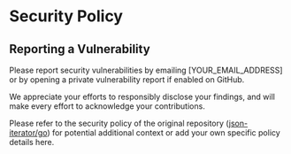 # Security Policy

## Reporting a Vulnerability

Please report security vulnerabilities by emailing [YOUR_EMAIL_ADDRESS] or by opening a private vulnerability report if enabled on GitHub.

We appreciate your efforts to responsibly disclose your findings, and will make every effort to acknowledge your contributions.

Please refer to the security policy of the original repository ([json-iterator/go](https://github.com/json-iterator/go/security/policy)) for potential additional context or add your own specific policy details here.
